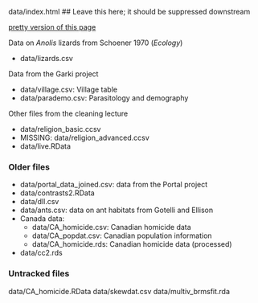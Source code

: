 
data/index.html ## Leave this here; it should be suppressed downstream

[pretty version of this page](index.html)

Data on *Anolis* lizards from Schoener 1970 (*Ecology*)
* data/lizards.csv

Data from the Garki project
* data/village.csv: Village table
* data/parademo.csv: Parasitology and demography

Other files from the cleaning lecture
* data/religion_basic.ccsv
* MISSING: data/religion_advanced.ccsv
* data/live.RData

### Older files ###

* data/portal_data_joined.csv: data from the Portal project
* data/contrasts2.RData
* data/dll.csv
* data/ants.csv: data on ant habitats from Gotelli and Ellison
* Canada data:
    * data/CA_homicide.csv: Canadian homicide data
	* data/CA_popdat.csv: Canadian population information
    * data/CA_homicide.rds: Canadian homicide data (processed)
* data/cc2.rds

### Untracked files ###
data/CA_homicide.RData
data/skewdat.csv
data/multiv_brmsfit.rda
